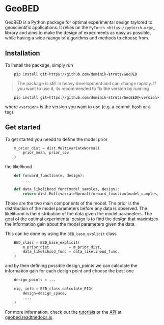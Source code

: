 GeoBED
======


GeoBED is a Python package for optimal experimental design taylored to geoscientific applications. It relies on the `PyTorch <https://pytorch.org>`_ library and aims to make the design of experiments as easy as possible, while having a wide raange of algorithms and methods to choose from.

Installation
------------


To install the package, simply run

```
    pip install git+https://github.com/dominik-strutz/GeoBED
```

> The package is still in heavy development and can change rapidly. If you want to use it, its recommended to fix the version by running
```
    pip install git+https://github.com/dominik-strutz/GeoBED@<version>
```
where `<version>` is the version you want to use (e.g. a commit hash or a tag).

Get started
-----------

To get started you needd to define the model prior

```python
    m_prior_dist = dist.MultivariateNormal(
        prior_mean, prior_cov
    )
```

the likelihood

```python
    def forward_function(m, design):
        ...

    def data_likelihood_func(model_samples, design):
        return dist.MultivariateNormal(forward_function(model_samples, design), sigma)
```

Those are the two main components of the model. The prior is the distribution of the model parameters before any data is observed. The likelihood is the distribution of the data given the model parameters. The goal of the optimal experimental design is to find the design that maximizes the information gain about the model parameters given the data.

This can be done by using the `BED_base_explicit` class

```python
    BED_class = BED_base_explicit(
        m_prior_dist         = m_prior_dist,
        data_likelihood_func = data_likelihood_func,
    )
```

and by then defining possible design_points we can calculate the information gain for each design point and choose the best one

```python
    design_points = ...

    eig, info = BED_class.calculate_EIG(
        design=design_space,
        ....
    )
```

For more information, check out the [tutorials](https://geobed.readthedocs.io/en/latest/tutorials.html) or the [API](https://geobed.readthedocs.io/en/latest/api.html) at [geobed.readthedocs.io](https://geobed.readthedocs.io/en/latest).